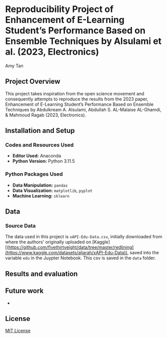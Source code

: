# Reproducibility Project of Enhancement of E-Learning Student’s Performance Based on Ensemble Techniques by Alsulami et al. (2023, Electronics)
Amy Tan

## Project Overview

This project takes inspiration from the open science movement and consequently attempts to reproduce the results from the 2023 paper, Enhancement of E-Learning Student’s Performance Based on Ensemble Techniques by Abdulkream A. Alsulami, Abdullah S. AL-Malaise AL-Ghamdi, & Mahmoud Ragab (2023, Electronics). 


## Installation and Setup
### Codes and Resources Used

- **Editor Used:**  Anaconda
- **Python Version:** Python 3.11.5

### Python Packages Used

- **Data Manipulation:** `pandas`
- **Data Visualization:** `matplotlib`, `pyplot`
- **Machine Learning:** `sklearn`
  
## Data
### Source Data
The data used in this project is `xAPI-Edu-Data.csv`, initially downloaded from where the authors' originally uploaded on [Kaggle][(https://github.com/fivethirtyeight/data/tree/master/redlining](https://www.kaggle.com/datasets/aljarah/xAPI-Edu-Data)), saved into the variable `edu` in the Juypter Notebook. This csv is saved in the `data` folder.

## Results and evaluation


## Future work
- 

## License
[MIT License](https://opensource.org/license/mit/)
